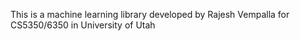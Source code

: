 This is a machine learning library developed by Rajesh Vempalla for CS5350/6350 in University of Utah
